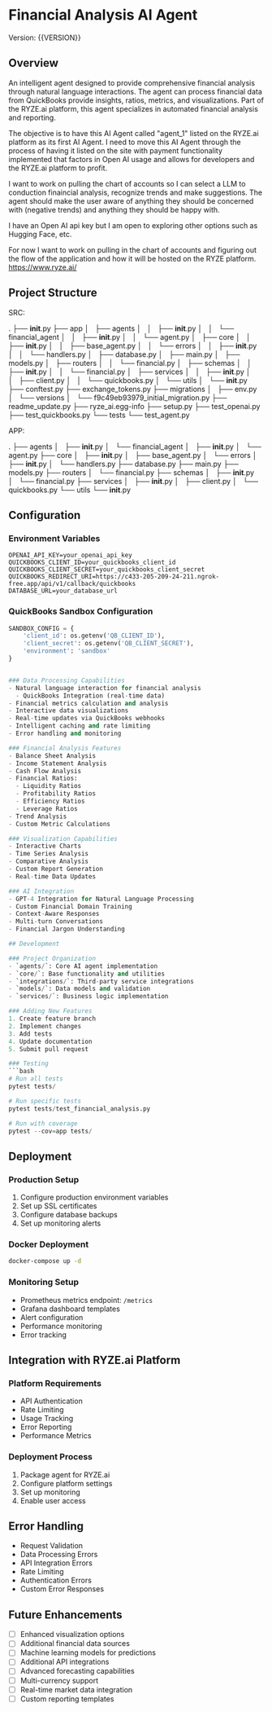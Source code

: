 # Financial Analysis AI Agent
Version: {{VERSION}}

## Overview
An intelligent agent designed to provide comprehensive financial analysis through natural language interactions. The agent can process financial data from QuickBooks provide insights, ratios, metrics, and visualizations. Part of the RYZE.ai platform, this agent specializes in automated financial analysis and reporting.

The objective is to have this AI Agent called "agent_1" listed on the RYZE.ai platform as its first AI Agent.  I need to move this AI Agent through the process of having it listed on the site with payment functionality implemented that factors in Open AI usage and allows for developers and the RYZE.ai platform to profit.  

I want to work on pulling the chart of accounts so I can select a LLM to conduction finaincial analysis, recognize trends and make suggestions.  The agent should make the user aware of anything they should be concerned with (negative trends) and anything they should be happy with.  

I have an Open AI api key but I am open to exploring other options such as Hugging Face, etc.

For now I want to work on pulling in the chart of accounts and figuring out the flow of the application and how it will be hosted on the RYZE platform.  https://www.ryze.ai/

## Project Structure

SRC:

.
├── __init__.py
├── app
│   ├── agents
│   │   ├── __init__.py
│   │   └── financial_agent
│   │       ├── __init__.py
│   │       └── agent.py
│   ├── core
│   │   ├── __init__.py
│   │   ├── base_agent.py
│   │   └── errors
│   │       ├── __init__.py
│   │       └── handlers.py
│   ├── database.py
│   ├── main.py
│   ├── models.py
│   ├── routers
│   │   └── financial.py
│   ├── schemas
│   │   ├── __init__.py
│   │   └── financial.py
│   ├── services
│   │   ├── __init__.py
│   │   ├── client.py
│   │   └── quickbooks.py
│   └── utils
│       └── __init__.py
├── conftest.py
├── exchange_tokens.py
├── migrations
│   ├── env.py
│   └── versions
│       └── f9c49eb93979_initial_migration.py
├── readme_update.py
├── ryze_ai.egg-info
├── setup.py
├── test_openai.py
├── test_quickbooks.py
└── tests
    └── test_agent.py


APP:

.
├── agents
│   ├── __init__.py
│   └── financial_agent
│       ├── __init__.py
│       └── agent.py
├── core
│   ├── __init__.py
│   ├── base_agent.py
│   └── errors
│       ├── __init__.py
│       └── handlers.py
├── database.py
├── main.py
├── models.py
├── routers
│   └── financial.py
├── schemas
│   ├── __init__.py
│   └── financial.py
├── services
│   ├── __init__.py
│   ├── client.py
│   └── quickbooks.py
└── utils
    └── __init__.py


## Configuration
### Environment Variables
```env
OPENAI_API_KEY=your_openai_api_key
QUICKBOOKS_CLIENT_ID=your_quickbooks_client_id
QUICKBOOKS_CLIENT_SECRET=your_quickbooks_client_secret
QUICKBOOKS_REDIRECT_URI=https://c433-205-209-24-211.ngrok-free.app/api/v1/callback/quickbooks
DATABASE_URL=your_database_url
```

### QuickBooks Sandbox Configuration
```python
SANDBOX_CONFIG = {
    'client_id': os.getenv('QB_CLIENT_ID'),
    'client_secret': os.getenv('QB_CLIENT_SECRET'),
    'environment': 'sandbox'
}


### Data Processing Capabilities
- Natural language interaction for financial analysis
  - QuickBooks Integration (real-time data)
- Financial metrics calculation and analysis
- Interactive data visualizations
- Real-time updates via QuickBooks webhooks
- Intelligent caching and rate limiting
- Error handling and monitoring

### Financial Analysis Features
- Balance Sheet Analysis
- Income Statement Analysis
- Cash Flow Analysis
- Financial Ratios:
  - Liquidity Ratios
  - Profitability Ratios
  - Efficiency Ratios
  - Leverage Ratios
- Trend Analysis
- Custom Metric Calculations

### Visualization Capabilities
- Interactive Charts
- Time Series Analysis
- Comparative Analysis
- Custom Report Generation
- Real-time Data Updates

### AI Integration
- GPT-4 Integration for Natural Language Processing
- Custom Financial Domain Training
- Context-Aware Responses
- Multi-turn Conversations
- Financial Jargon Understanding

## Development

### Project Organization
- `agents/`: Core AI agent implementation
- `core/`: Base functionality and utilities
- `integrations/`: Third-party service integrations
- `models/`: Data models and validation
- `services/`: Business logic implementation

### Adding New Features
1. Create feature branch
2. Implement changes
3. Add tests
4. Update documentation
5. Submit pull request

### Testing
```bash
# Run all tests
pytest tests/

# Run specific tests
pytest tests/test_financial_analysis.py

# Run with coverage
pytest --cov=app tests/
```

## Deployment

### Production Setup
1. Configure production environment variables
2. Set up SSL certificates
3. Configure database backups
4. Set up monitoring alerts

### Docker Deployment
```bash
docker-compose up -d
```

### Monitoring Setup
- Prometheus metrics endpoint: `/metrics`
- Grafana dashboard templates
- Alert configuration
- Performance monitoring
- Error tracking

## Integration with RYZE.ai Platform

### Platform Requirements
- API Authentication
- Rate Limiting
- Usage Tracking
- Error Reporting
- Performance Metrics

### Deployment Process
1. Package agent for RYZE.ai
2. Configure platform settings
3. Set up monitoring
4. Enable user access

## Error Handling
- Request Validation
- Data Processing Errors
- API Integration Errors
- Rate Limiting
- Authentication Errors
- Custom Error Responses


## Future Enhancements
- [ ] Enhanced visualization options
- [ ] Additional financial data sources
- [ ] Machine learning models for predictions
- [ ] Additional API integrations
- [ ] Advanced forecasting capabilities
- [ ] Multi-currency support
- [ ] Real-time market data integration
- [ ] Custom reporting templates
